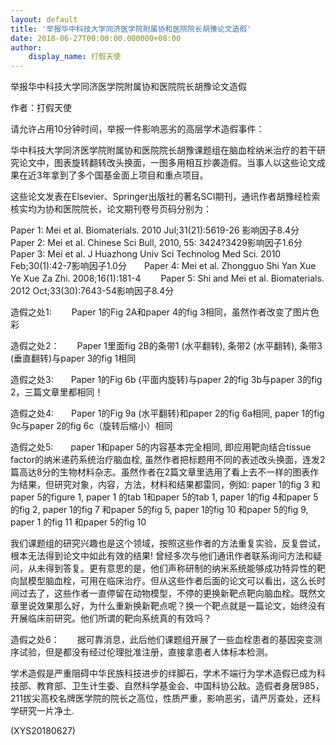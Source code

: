 ```yaml
---
layout: default
title: '举报华中科技大学同济医学院附属协和医院院长胡豫论文造假'
date: 2018-06-27T00:00:00.000000+08:00
author:
    display_name: 打假天使
---
```


举报华中科技大学同济医学院附属协和医院院长胡豫论文造假

作者：打假天使

请允许占用10分钟时间，举报一件影响恶劣的高层学术造假事件：

华中科技大学同济医学院附属协和医院院长胡豫课题组在脑血栓纳米治疗的若干研究论文中，图表旋转翻转改头换面，一图多用相互抄袭造假。当事人以这些论文成果在近3年拿到了多个国基金面上项目和重点项目。

这些论文发表在Elsevier、Springer出版社的著名SCI期刊，通讯作者胡豫经检索核实均为协和医院院长，论文期刊卷号页码分别为：

Paper 1:  Mei et al. Biomaterials. 2010 Jul;31(21):5619-26 影响因子8.4分　　Paper 2:  Mei et al. Chinese Sci Bull, 2010, 55: 3424?3429影响因子1.6分　　Paper 3:  Mei et al. J Huazhong Univ Sci Technolog Med Sci. 2010 Feb;30(1):42-7影响因子1.0分　　Paper 4:  Mei et al. Zhongguo Shi Yan Xue Ye Xue Za Zhi. 2008;16(1):181-4 　　Paper 5:  Shi and Mei et al. Biomaterials. 2012 Oct;33(30):7643-54影响因子8.4分

造假之处1: 　　Paper 1的Fig 2A和paper 4的fig 3相同，虽然作者改变了图片色彩

造假之处2：　　Paper 1里面fig 2B的条带1 (水平翻转), 条带2 (水平翻转), 条带3 (垂直翻转)与paper 3的fig 1相同

造假之处3:　　Paper 1的Fig 6b (平面内旋转)与paper 2的fig 3b与paper 3的fig 2，三篇文章里都相同！

造假之处4:　　Paper 1的Fig 9a (水平翻转)和paper 2的fig 6a相同, paper 1的fig 9c与paper 2的fig 6c（旋转后缩小）相同

造假之处5:　　paper 1和paper 5的内容基本完全相同, 即应用靶向结合tissue factor的纳米递药系统治疗脑血栓, 虽然作者把标题用不同的表述改头换面，连发2篇高达8分的生物材料杂志。虽然作者在2篇文章里选用了看上去不一样的图表作为结果，但研究对象，内容，方法，材料和结果都雷同，例如: paper 1的fig 3 和paper 5的figure 1, paper 1 的tab 1和paper 5的tab 1, paper 1的fig 4和paper 5的fig 2, paper 1的fig 7 和paper 5的fig 5, paper 1的fig 10 和paper 5的fig 9, paper 1 的fig 11 和paper 5的fig 10

我们课题组的研究兴趣也是这个领域，按照这些作者的方法重复实验，反复尝试，根本无法得到论文中如此有效的结果! 曾经多次与他们通讯作者联系询问方法和疑问，从未得到答复。更有意思的是，他们声称研制的纳米系统能够成功特异性的靶向鼠模型脑血栓，可用在临床治疗。但从这些作者后面的论文可以看出，这么长时间过去了，这些作者一直停留在动物模型，不停的更换新靶点靶向脑血栓。既然文章里说效果那么好，为什么重新换新靶点呢？换一个靶点就是一篇论文，始终没有开展临床前研究。他们所谓的靶向系统真的有效吗？

造假之处6：　　据可靠消息，此后他们课题组开展了一些血栓患者的基因突变测序试验，但是都没有经过伦理批准注册，直接拿患者人体标本检测。

学术造假是严重阻碍中华民族科技进步的绊脚石，学术不端行为学术造假已成为科技部、教育部、卫生计生委、自然科学基金会、中国科协公敌。造假者身居985，211拔尖高校名牌医学院的院长之高位，性质严重，影响恶劣，请严厉查处，还科学研究一片净土.

(XYS20180627)

